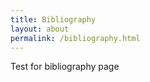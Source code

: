 ```yaml
---
title: Bibliography
layout: about
permalink: /bibliography.html
---
```


Test for bibliography page
